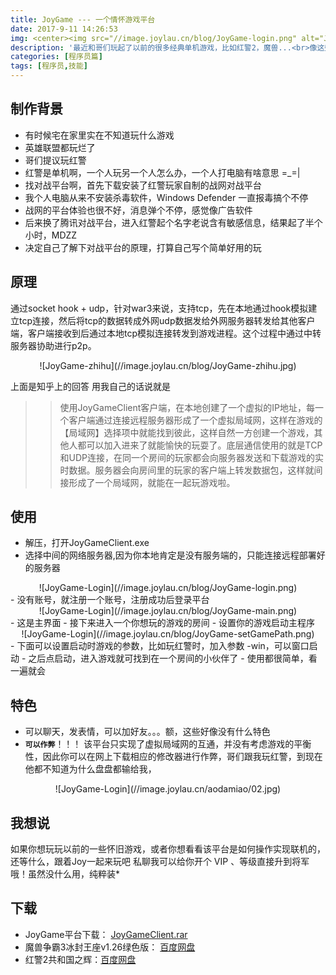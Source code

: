 ```yaml
---
title: JoyGame --- 一个情怀游戏平台
date: 2017-9-11 14:26:53
img: <center><img src="//image.joylau.cn/blog/JoyGame-login.png" alt="JoyGame"></center>
description: '最近和哥们玩起了以前的很多经典单机游戏，比如红警2，魔兽...<br>像这些游戏都支持局域网对战<br>于是有了这样一个平台的诞生 ---- JoyGame'
categories: [程序员篇]
tags: [程序员,技能]
---
```

<!-- more -->

## 制作背景
- 有时候宅在家里实在不知道玩什么游戏
- 英雄联盟都玩烂了
- 哥们提议玩红警
- 红警是单机啊，一个人玩另一个人怎么办，一个人打电脑有啥意思 =_=|
- 找对战平台啊，首先下载安装了红警玩家自制的战网对战平台
- 我个人电脑从来不安装杀毒软件，Windows Defender 一直报毒搞个不停
- 战网的平台体验也很不好，消息弹个不停，感觉像广告软件
- 后来换了腾讯对战平台，进入红警起个名字老说含有敏感信息，结果起了半个小时，MDZZ
- 决定自己了解下对战平台的原理，打算自己写个简单好用的玩


## 原理
通过socket hook + udp，针对war3来说，支持tcp，先在本地通过hook模拟建立tcp连接，然后将tcp的数据转成外网udp数据发给外网服务器转发给其他客户端，客户端接收到后通过本地tcp模拟连接转发到游戏进程。这个过程中通过中转服务器协助进行p2p。
<center>![JoyGame-zhihu](//image.joylau.cn/blog/JoyGame-zhihu.jpg)</center>

上面是知乎上的回答
用我自己的话说就是
>> 使用JoyGameClient客户端，在本地创建了一个虚拟的IP地址，每一个客户端通过连接远程服务器形成了一个虚拟局域网，这样在游戏的【局域网】选择项中就能找到彼此，这样自然一方创建一个游戏，其他人都可以加入进来了就能愉快的玩耍了。底层通信使用的就是TCP和UDP连接，在同一个房间的玩家都会向服务器发送和下载游戏的实时数据。服务器会向房间里的玩家的客户端上转发数据包，这样就间接形成了一个局域网，就能在一起玩游戏啦。

## 使用
- 解压，打开JoyGameClient.exe
- 选择中间的网络服务器,因为你本地肯定是没有服务端的，只能连接远程部署好的服务器
<center>![JoyGame-Login](//image.joylau.cn/blog/JoyGame-login.png)</center>
- 没有账号，就注册一个账号，注册成功后登录平台
<center>![JoyGame-Login](//image.joylau.cn/blog/JoyGame-main.png)</center>
- 这是主界面
- 接下来进入一个你想玩的游戏的房间
- 设置你的游戏启动主程序
<center>![JoyGame-Login](//image.joylau.cn/blog/JoyGame-setGamePath.png)</center>
- 下面可以设置启动时游戏的参数，比如玩红警时，加入参数 -win，可以窗口启动
- 之后点启动，进入游戏就可找到在一个房间的小伙伴了
- 使用都很简单，看一遍就会

## 特色
- 可以聊天，发表情，可以加好友。。。额，这些好像没有什么特色
- **`可以作弊`**！！！ 该平台只实现了虚拟局域网的互通，并没有考虑游戏的平衡性，因此你可以在网上下载相应的修改器进行作弊，哥们跟我玩红警，到现在他都不知道为什么盘盘都输给我，
<center>![JoyGame-Login](//image.joylau.cn/aodamiao/02.jpg)</center>

## 我想说
如果你想玩玩以前的一些怀旧游戏，或者你想看看该平台是如何操作实现联机的，还等什么，跟着Joy一起来玩吧
私聊我可以给你开个 VIP 、等级直接升到将军哦！虽然没什么用，纯粹装*

## 下载
- JoyGame平台下载： [JoyGameClient.rar](http://image.joylau.cn/blog/JoyGameClient.rar)
- 魔兽争霸3冰封王座v1.26绿色版： [百度网盘](https://pan.baidu.com/share/link?shareid=3779529435&uk=1077172855)
- 红警2共和国之辉：[百度网盘](https://pan.baidu.com/s/1pKQ0aaJ)
